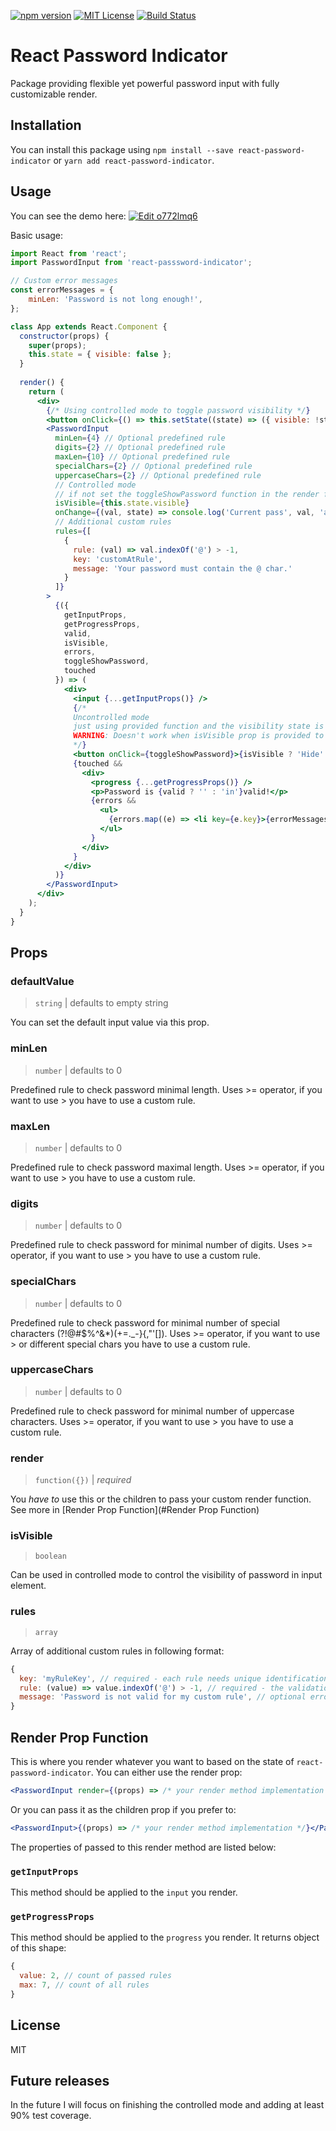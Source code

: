 [![npm version](https://badge.fury.io/js/react-password-indicator.svg)](https://badge.fury.io/js/react-password-indicator)
[![MIT License](https://img.shields.io/npm/l/downshift.svg?style=flat-square)](https://github.com/droow/react-password-indicator/blob/master/LICENSE)
[![Build Status](https://travis-ci.com/Droow/react-password-indicator.svg?branch=master)](https://travis-ci.com/Droow/react-password-indicator)

# React Password Indicator
Package providing flexible yet powerful password input with fully customizable render.

## Installation

You can install this package using `npm install --save react-password-indicator` or `yarn add react-password-indicator`.

## Usage
You can see the demo here: [![Edit o772lmq6](https://codesandbox.io/static/img/play-codesandbox.svg)](https://codesandbox.io/s/o772lmq6)

Basic usage:
```jsx
import React from 'react';
import PasswordInput from 'react-passsword-indicator';

// Custom error messages
const errorMessages = {
    minLen: 'Password is not long enough!',
};

class App extends React.Component {
  constructor(props) {
    super(props);
    this.state = { visible: false };
  }
  
  render() {
    return (
      <div>
        {/* Using controlled mode to toggle password visibility */}
        <button onClick={() => this.setState((state) => ({ visible: !state.visible }))}>Show password</button>
        <PasswordInput
          minLen={4} // Optional predefined rule
          digits={2} // Optional predefined rule
          maxLen={10} // Optional predefined rule
          specialChars={2} // Optional predefined rule
          uppercaseChars={2} // Optional predefined rule
          // Controlled mode
          // if not set the toggleShowPassword function in the render function should be used
          isVisible={this.state.visible} 
          onChange={(val, state) => console.log('Current pass', val, 'and progress', state)}
          // Additional custom rules
          rules={[
            {
              rule: (val) => val.indexOf('@') > -1,
              key: 'customAtRule',
              message: 'Your password must contain the @ char.'
            }
          ]}
        >
          {({
            getInputProps,
            getProgressProps,
            valid,
            isVisible,
            errors,
            toggleShowPassword,
            touched
          }) => (
            <div>
              <input {...getInputProps()} />
              {/*
              Uncontrolled mode
              just using provided function and the visibility state is internal
              WARNING: Doesn't work when isVisible prop is provided to the PasswordInput
              */}
              <button onClick={toggleShowPassword}>{isVisible ? 'Hide' : 'Show'}</button><br />
              {touched &&
                <div>
                  <progress {...getProgressProps()} />
                  <p>Password is {valid ? '' : 'in'}valid!</p>
                  {errors &&
                    <ul>
                      {errors.map((e) => <li key={e.key}>{errorMessages[e.key] || e.message}</li>)}
                    </ul>
                  }
                </div>
              }
            </div>
          )}
        </PasswordInput>
      </div>
    );
  }
}
```

## Props

### defaultValue
> `string` | defaults to empty string

You can set the default input value via this prop.

### minLen
> `number` | defaults to 0

Predefined rule to check password minimal length. Uses >= operator, if you want to use > you have to use a custom rule.

### maxLen
> `number` | defaults to 0

Predefined rule to check password maximal length. Uses >= operator, if you want to use > you have to use a custom rule.

### digits
> `number` | defaults to 0

Predefined rule to check password for minimal number of digits. Uses >= operator, if you want to use > you have to use a custom rule.

### specialChars
> `number` | defaults to 0

Predefined rule to check password for minimal number of special characters (?!@#$%^&*)(+=._-}{,"'[]). Uses >= operator, if you want to use > or different special chars you have to use a custom rule.

### uppercaseChars
> `number` | defaults to 0

Predefined rule to check password for minimal number of uppercase characters. Uses >= operator, if you want to use > you have to use a custom rule.

### render
> `function({})` | _required_

You *have to* use this or the children to pass your custom render function. See more in [Render Prop Function](#Render Prop Function)

### isVisible
> `boolean`

Can be used in controlled mode to control the visibility of password in input element.

### rules
> `array`

Array of additional custom rules in following format:
```js
{
  key: 'myRuleKey', // required - each rule needs unique identification
  rule: (value) => value.indexOf('@') > -1, // required - the validation function (has to return true or false)
  message: 'Password is not valid for my custom rule', // optional error message
}
``` 

## Render Prop Function
This is where you render whatever you want to based on the state of `react-password-indicator`.
You can either use the render prop:
```jsx
<PasswordInput render={(props) => /* your render method implementation */} />
```

Or you can pass it as the children prop if you prefer to:
```jsx
<PasswordInput>{(props) => /* your render method implementation */}</PasswordInput>
```

The properties of passed to this render method are listed below:


### `getInputProps`

This method should be applied to the `input` you render.

### `getProgressProps`

This method should be applied to the `progress` you render. It returns object of this shape:

```js
{
  value: 2, // count of passed rules
  max: 7, // count of all rules
}
```

## License
MIT

## Future releases
In the future I will focus on finishing the controlled mode and adding at least 90% test coverage.
